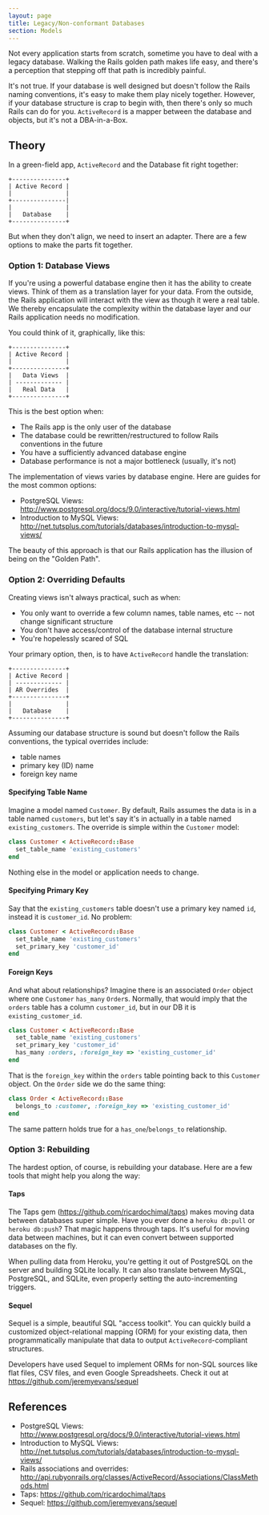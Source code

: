 ```yaml
---
layout: page
title: Legacy/Non-conformant Databases
section: Models
---
```


Not every application starts from scratch, sometime you have to deal with a legacy database. Walking the Rails golden path makes life easy, and there's a perception that stepping off that path is incredibly painful. 

It's not true. If your database is well designed but doesn't follow the Rails naming conventions, it's easy to make them play nicely together. However, if your database structure is crap to begin with, then there's only so much Rails can do for you. `ActiveRecord` is a mapper between the database and objects, but it's not a DBA-in-a-Box.

## Theory

In a green-field app, `ActiveRecord` and the Database fit right together:

```
+---------------+
| Active Record |
|               |
+---------------|
|               |
|   Database    |
+---------------+
```

But when they don't align, we need to insert an adapter. There are a few options to make the parts fit together. 

### Option 1: Database Views

If you're using a powerful database engine then it has the ability to create views. Think of them as a translation layer for your data. From the outside, the Rails application will interact with the view as though it were a real table. We thereby encapsulate the complexity within the database layer and our Rails application needs no modification.

You could think of it, graphically, like this:

```
+---------------+
| Active Record |
|               |
+---------------+
|   Data Views  |
| ------------- |
|   Real Data   |
+---------------+
```

This is the best option when:

* The Rails app is the only user of the database
* The database could be rewritten/restructured to follow Rails conventions in the future
* You have a sufficiently advanced database engine
* Database performance is not a major bottleneck (usually, it's not)

The implementation of views varies by database engine. Here are guides for the most common options:

* PostgreSQL Views: http://www.postgresql.org/docs/9.0/interactive/tutorial-views.html
* Introduction to MySQL Views: http://net.tutsplus.com/tutorials/databases/introduction-to-mysql-views/

The beauty of this approach is that our Rails application has the illusion of being on the "Golden Path".

### Option 2: Overriding Defaults

Creating views isn't always practical, such as when:

* You only want to override a few column names, table names, etc -- not change significant structure
* You don't have access/control of the database internal structure
* You're hopelessly scared of SQL

Your primary option, then, is to have `ActiveRecord` handle the translation:

```
+---------------+
| Active Record |
| ------------- |
| AR Overrides  |
+---------------+
|               |
|   Database    |
+---------------+
```

Assuming our database structure is sound but doesn't follow the Rails conventions, the typical overrides include:

* table names
* primary key (ID) name
* foreign key name

#### Specifying Table Name

Imagine a model named `Customer`. By default, Rails assumes the data is in a table named `customers`, but let's say it's in actually in a table named `existing_customers`. The override is simple within the `Customer` model:

```ruby
class Customer < ActiveRecord::Base
  set_table_name 'existing_customers'
end
```

Nothing else in the model or application needs to change.

#### Specifying Primary Key

Say that the `existing_customers` table doesn't use a primary key named `id`, instead it is `customer_id`. No problem:

```ruby
class Customer < ActiveRecord::Base
  set_table_name 'existing_customers'
  set_primary_key 'customer_id'
end
```

#### Foreign Keys

And what about relationships? Imagine there is an associated `Order` object where one `Customer` `has_many` `Order`s. Normally, that would imply that the `orders` table has a column `customer_id`, but in our DB it is `existing_customer_id`.

```ruby
class Customer < ActiveRecord::Base
  set_table_name 'existing_customers'
  set_primary_key 'customer_id'
  has_many :orders, :foreign_key => 'existing_customer_id'
end
```

That is the `foreign_key` within the `orders` table pointing back to this `Customer` object. On the `Order` side we do the same thing:

```ruby
class Order < ActiveRecord::Base
  belongs_to :customer, :foreign_key => 'existing_customer_id'
end
```

The same pattern holds true for a `has_one`/`belongs_to` relationship.

### Option 3: Rebuilding

The hardest option, of course, is rebuilding your database. Here are a few tools that might help you along the way:

#### Taps

The Taps gem (https://github.com/ricardochimal/taps) makes moving data between databases super simple. Have you ever done a `heroku db:pull` or `heroku db:push`? That magic happens through taps. It's useful for moving data between machines, but it can even convert between supported databases on the fly. 

When pulling data from Heroku, you're getting it out of PostgreSQL on the server and building SQLite locally. It can also translate between MySQL, PostgreSQL, and SQLite, even properly setting the auto-incrementing triggers. 

#### Sequel

Sequel is a simple, beautiful SQL "access toolkit". You can quickly build a customized object-relational mapping (ORM) for your existing data, then programmatically manipulate that data to output `ActiveRecord`-compliant structures. 

Developers have used Sequel to implement ORMs for non-SQL sources like flat files, CSV files, and even Google Spreadsheets. Check it out at https://github.com/jeremyevans/sequel

## References

* PostgreSQL Views: http://www.postgresql.org/docs/9.0/interactive/tutorial-views.html
* Introduction to MySQL Views: http://net.tutsplus.com/tutorials/databases/introduction-to-mysql-views/
* Rails associations and overrides: http://api.rubyonrails.org/classes/ActiveRecord/Associations/ClassMethods.html
* Taps: https://github.com/ricardochimal/taps
* Sequel: https://github.com/jeremyevans/sequel
